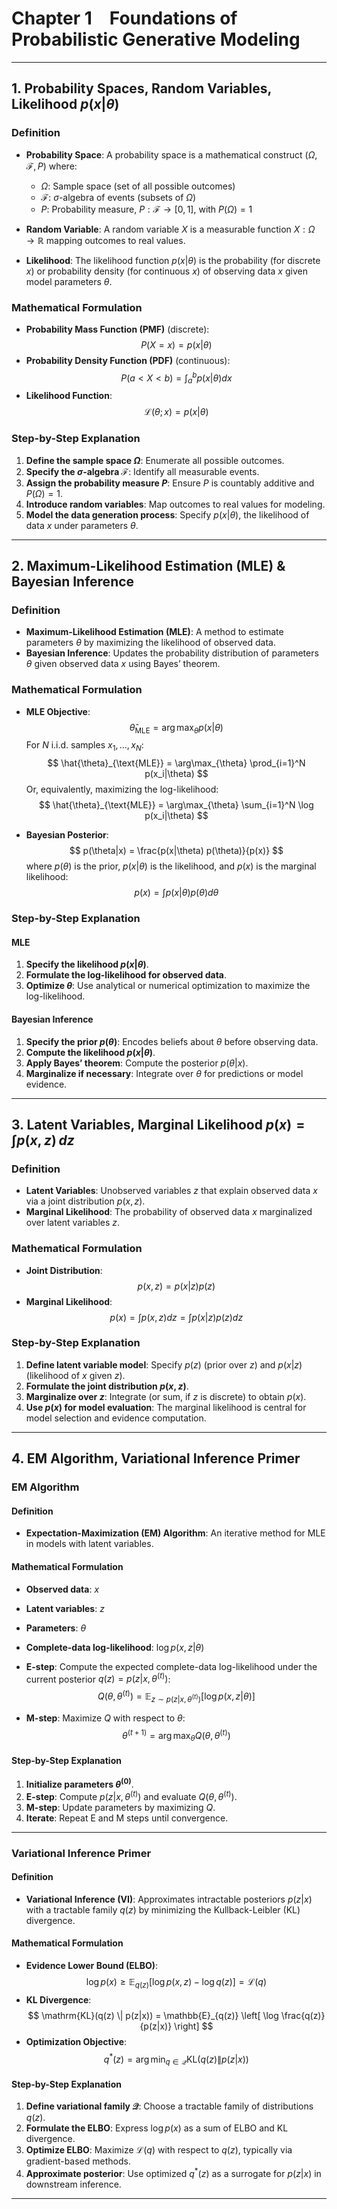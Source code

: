
# Chapter 1 Foundations of Probabilistic Generative Modeling

---

## 1. Probability Spaces, Random Variables, Likelihood $p(x|\theta)$

### Definition

- **Probability Space**: A probability space is a mathematical construct $(\Omega, \mathcal{F}, P)$ where:
  - $\Omega$: Sample space (set of all possible outcomes)
  - $\mathcal{F}$: $\sigma$-algebra of events (subsets of $\Omega$)
  - $P$: Probability measure, $P: \mathcal{F} \rightarrow [0,1]$, with $P(\Omega) = 1$

- **Random Variable**: A random variable $X$ is a measurable function $X: \Omega \rightarrow \mathbb{R}$ mapping outcomes to real values.

- **Likelihood**: The likelihood function $p(x|\theta)$ is the probability (for discrete $x$) or probability density (for continuous $x$) of observing data $x$ given model parameters $\theta$.

### Mathematical Formulation

- **Probability Mass Function (PMF)** (discrete):
  $$
  P(X = x) = p(x|\theta)
  $$
- **Probability Density Function (PDF)** (continuous):
  $$
  P(a < X < b) = \int_a^b p(x|\theta) dx
  $$
- **Likelihood Function**:
  $$
  \mathcal{L}(\theta; x) = p(x|\theta)
  $$

### Step-by-Step Explanation

1. **Define the sample space $\Omega$**: Enumerate all possible outcomes.
2. **Specify the $\sigma$-algebra $\mathcal{F}$**: Identify all measurable events.
3. **Assign the probability measure $P$**: Ensure $P$ is countably additive and $P(\Omega) = 1$.
4. **Introduce random variables**: Map outcomes to real values for modeling.
5. **Model the data generation process**: Specify $p(x|\theta)$, the likelihood of data $x$ under parameters $\theta$.

---

## 2. Maximum-Likelihood Estimation (MLE) & Bayesian Inference

### Definition

- **Maximum-Likelihood Estimation (MLE)**: A method to estimate parameters $\theta$ by maximizing the likelihood of observed data.
- **Bayesian Inference**: Updates the probability distribution of parameters $\theta$ given observed data $x$ using Bayes’ theorem.

### Mathematical Formulation

- **MLE Objective**:
  $$
  \hat{\theta}_{\text{MLE}} = \arg\max_{\theta} p(x|\theta)
  $$
  For $N$ i.i.d. samples $x_1, \ldots, x_N$:
  $$
  \hat{\theta}_{\text{MLE}} = \arg\max_{\theta} \prod_{i=1}^N p(x_i|\theta)
  $$
  Or, equivalently, maximizing the log-likelihood:
  $$
  \hat{\theta}_{\text{MLE}} = \arg\max_{\theta} \sum_{i=1}^N \log p(x_i|\theta)
  $$

- **Bayesian Posterior**:
  $$
  p(\theta|x) = \frac{p(x|\theta) p(\theta)}{p(x)}
  $$
  where $p(\theta)$ is the prior, $p(x|\theta)$ is the likelihood, and $p(x)$ is the marginal likelihood:
  $$
  p(x) = \int p(x|\theta) p(\theta) d\theta
  $$

### Step-by-Step Explanation

#### MLE

1. **Specify the likelihood $p(x|\theta)$**.
2. **Formulate the log-likelihood for observed data**.
3. **Optimize $\theta$**: Use analytical or numerical optimization to maximize the log-likelihood.

#### Bayesian Inference

1. **Specify the prior $p(\theta)$**: Encodes beliefs about $\theta$ before observing data.
2. **Compute the likelihood $p(x|\theta)$**.
3. **Apply Bayes’ theorem**: Compute the posterior $p(\theta|x)$.
4. **Marginalize if necessary**: Integrate over $\theta$ for predictions or model evidence.

---

## 3. Latent Variables, Marginal Likelihood $p(x)=\int p(x,z)\,dz$

### Definition

- **Latent Variables**: Unobserved variables $z$ that explain observed data $x$ via a joint distribution $p(x, z)$.
- **Marginal Likelihood**: The probability of observed data $x$ marginalized over latent variables $z$.

### Mathematical Formulation

- **Joint Distribution**:
  $$
  p(x, z) = p(x|z) p(z)
  $$
- **Marginal Likelihood**:
  $$
  p(x) = \int p(x, z) dz = \int p(x|z) p(z) dz
  $$

### Step-by-Step Explanation

1. **Define latent variable model**: Specify $p(z)$ (prior over $z$) and $p(x|z)$ (likelihood of $x$ given $z$).
2. **Formulate the joint distribution $p(x, z)$**.
3. **Marginalize over $z$**: Integrate (or sum, if $z$ is discrete) to obtain $p(x)$.
4. **Use $p(x)$ for model evaluation**: The marginal likelihood is central for model selection and evidence computation.

---

## 4. EM Algorithm, Variational Inference Primer

### EM Algorithm

#### Definition

- **Expectation-Maximization (EM) Algorithm**: An iterative method for MLE in models with latent variables.

#### Mathematical Formulation

- **Observed data**: $x$
- **Latent variables**: $z$
- **Parameters**: $\theta$
- **Complete-data log-likelihood**: $\log p(x, z|\theta)$

- **E-step**: Compute the expected complete-data log-likelihood under the current posterior $q(z) = p(z|x, \theta^{(t)})$:
  $$
  Q(\theta, \theta^{(t)}) = \mathbb{E}_{z \sim p(z|x, \theta^{(t)})} [\log p(x, z|\theta)]
  $$
- **M-step**: Maximize $Q$ with respect to $\theta$:
  $$
  \theta^{(t+1)} = \arg\max_{\theta} Q(\theta, \theta^{(t)})
  $$

#### Step-by-Step Explanation

1. **Initialize parameters $\theta^{(0)}$**.
2. **E-step**: Compute $p(z|x, \theta^{(t)})$ and evaluate $Q(\theta, \theta^{(t)})$.
3. **M-step**: Update parameters by maximizing $Q$.
4. **Iterate**: Repeat E and M steps until convergence.

---

### Variational Inference Primer

#### Definition

- **Variational Inference (VI)**: Approximates intractable posteriors $p(z|x)$ with a tractable family $q(z)$ by minimizing the Kullback-Leibler (KL) divergence.

#### Mathematical Formulation

- **Evidence Lower Bound (ELBO)**:
  $$
  \log p(x) \geq \mathbb{E}_{q(z)}[\log p(x, z) - \log q(z)] = \mathcal{L}(q)
  $$
- **KL Divergence**:
  $$
  \mathrm{KL}(q(z) \| p(z|x)) = \mathbb{E}_{q(z)} \left[ \log \frac{q(z)}{p(z|x)} \right]
  $$
- **Optimization Objective**:
  $$
  q^*(z) = \arg\min_{q \in \mathcal{Q}} \mathrm{KL}(q(z) \| p(z|x))
  $$

#### Step-by-Step Explanation

1. **Define variational family $\mathcal{Q}$**: Choose a tractable family of distributions $q(z)$.
2. **Formulate the ELBO**: Express $\log p(x)$ as a sum of ELBO and KL divergence.
3. **Optimize ELBO**: Maximize $\mathcal{L}(q)$ with respect to $q(z)$, typically via gradient-based methods.
4. **Approximate posterior**: Use optimized $q^*(z)$ as a surrogate for $p(z|x)$ in downstream inference.

---